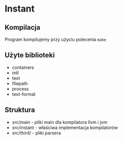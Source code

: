 # Instant

## Kompilacja
Program kompilujemy przy użyciu polecenia `make`

## Użyte biblioteki
- containers
- mtl
- text
- filepath
- process
- text-format

## Struktura
- src/main - pliki main dla kompilatora llvm i jvm
- src/instant - właściwa implementacja kompilatorów
- src/third/ - pliki parsera


